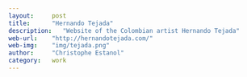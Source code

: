 ```yaml
---
layout:     post
title:      "Hernando Tejada"
description:   "Website of the Colombian artist Hernando Tejada"
web-url:    "http://hernandotejada.com/"
web-img:    "img/tejada.png"
author:     "Christophe Estanol"
category:   work
---
```


